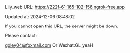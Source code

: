 Lily_web URL: https://222f-61-165-102-156.ngrok-free.app

Updated at: 2024-12-06 08:48:02

If you cannot open this URL, the server might be down.

Please contact: 

goley04@foxmail.com Or Wechat:GL_yeaH
